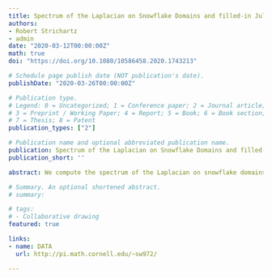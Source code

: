 ```yaml
---
title: Spectrum of the Laplacian on Snowflake Domains and filled-in Julia sets
authors:
- Robert Strichartz
- admin
date: "2020-03-12T00:00:00Z"
math: true
doi: "https://doi.org/10.1080/10586458.2020.1743213"

# Schedule page publish date (NOT publication's date).
publishDate: "2020-03-26T00:00:00Z"

# Publication type.
# Legend: 0 = Uncategorized; 1 = Conference paper; 2 = Journal article;
# 3 = Preprint / Working Paper; 4 = Report; 5 = Book; 6 = Book section;
# 7 = Thesis; 8 = Patent
publication_types: ["2"]

# Publication name and optional abbreviated publication name.
publication: Spectrum of the Laplacian on Snowflake Domains and filled-in Julia sets, Experimental Mathematics (forthcoming)
publication_short: ''

abstract: We compute the spectrum of the Laplacian on snowflake domains and chosen filled-in Julia sets, their box-counting dimension and area and investigate the eigenvalue counting function.

# Summary. An optional shortened abstract.
# summary:

# tags:
# - Collaborative drawing
featured: true

links:
- name: DATA
  url: http://pi.math.cornell.edu/~sw972/

---
```

